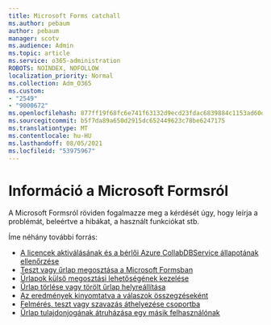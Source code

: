```yaml
---
title: Microsoft Forms catchall
ms.author: pebaum
author: pebaum
manager: scotv
ms.audience: Admin
ms.topic: article
ms.service: o365-administration
ROBOTS: NOINDEX, NOFOLLOW
localization_priority: Normal
ms.collection: Adm_O365
ms.custom:
- "2549"
- "9000672"
ms.openlocfilehash: 877ff19f68fc6e741f63132d9ecd23fdac6839884c1153ad60dd2ec6f0b6adc6
ms.sourcegitcommit: b5f7da89a650d2915dc652449623c78be6247175
ms.translationtype: MT
ms.contentlocale: hu-HU
ms.lasthandoff: 08/05/2021
ms.locfileid: "53975967"
---
```

# <a name="get-information-about-microsoft-forms"></a>Információ a Microsoft Formsról

A Microsoft Formsról röviden fogalmazze meg a kérdését úgy, hogy leírja a problémát, beleértve a hibákat, a használt funkciókat stb. 

Íme néhány további forrás:

- [A licencek aktiválásának és a bérlői Azure CollabDBService állapotának ellenőrzése](https://support.office.com/article/Turn-off-or-turn-on-Microsoft-Forms-8dcbf3ab-f2d6-459a-b8be-8d9892132a43)
- [Teszt vagy űrlap megosztása a Microsoft Formsban](https://support.office.com/article/Share-a-form-to-collaborate-d5bb5cf0-8401-4c15-bb8c-8e108cd7e69b)
- [Űrlapok külső megosztási lehetőségének kezelése](https://support.office.com/article/set-up-microsoft-forms-cc52287a-4550-464d-9a1b-457bf9df2240?#PickTab=Configure)
- [Űrlap törlése vagy törölt űrlap helyreállítása](https://support.office.com/article/Delete-a-form-2207e468-ce1b-4c4a-a256-caf631d87af0)
- [Az eredmények kinyomtatva a válaszok összegzéseként](https://support.office.com/article/Print-a-form-22100b98-ba3c-41c1-9513-f76caca664fc)
- [Felmérés, teszt vagy szavazás áthelyezése csoportba](https://support.office.com/article/Transfer-ownership-of-a-form-921a6361-a4e5-44ea-bce9-c4ed63aa54b4)
- [Űrlap tulajdonjogának átruházása egy másik felhasználónak](https://support.office.com/article/Transfer-ownership-of-a-form-921a6361-a4e5-44ea-bce9-c4ed63aa54b4)